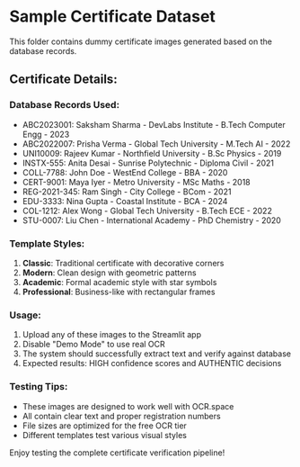 # Sample Certificate Dataset

This folder contains dummy certificate images generated based on the database records.

## Certificate Details:

### Database Records Used:
- ABC2023001: Saksham Sharma - DevLabs Institute - B.Tech Computer Engg - 2023
- ABC2022007: Prisha Verma - Global Tech University - M.Tech AI - 2022  
- UNI10009: Rajeev Kumar - Northfield University - B.Sc Physics - 2019
- INSTX-555: Anita Desai - Sunrise Polytechnic - Diploma Civil - 2021
- COLL-7788: John Doe - WestEnd College - BBA - 2020
- CERT-9001: Maya Iyer - Metro University - MSc Maths - 2018
- REG-2021-345: Ram Singh - City College - BCom - 2021
- EDU-3333: Nina Gupta - Coastal Institute - BCA - 2024
- COL-1212: Alex Wong - Global Tech University - B.Tech ECE - 2022
- STU-0007: Liu Chen - International Academy - PhD Chemistry - 2020

### Template Styles:
1. **Classic**: Traditional certificate with decorative corners
2. **Modern**: Clean design with geometric patterns  
3. **Academic**: Formal academic style with star symbols
4. **Professional**: Business-like with rectangular frames

### Usage:
1. Upload any of these images to the Streamlit app
2. Disable "Demo Mode" to use real OCR
3. The system should successfully extract text and verify against database
4. Expected results: HIGH confidence scores and AUTHENTIC decisions

### Testing Tips:
- These images are designed to work well with OCR.space
- All contain clear text and proper registration numbers
- File sizes are optimized for the free OCR tier
- Different templates test various visual styles

Enjoy testing the complete certificate verification pipeline!
